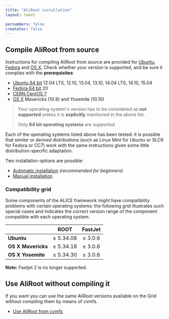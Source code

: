 ```yaml
---
title: "AliRoot installation"
layout: tweet

parnumbers: false
createtoc: false
---
```



Compile AliRoot from source
---------------------------

Instructions for compiling AliRoot from source are provided for
[Ubuntu](http://www.ubuntu.com/), [Fedora](http://fedoraproject.org/)
and [OS X](http://www.apple.com/osx). Check whether your version is
supported, and be sure it complies with the **prerequisites**:

* [Ubuntu 64 bit](prereq-ubuntu) 12.04 LTS, 12.10, 13.04, 13.10,
  14.04 LTS, 14.10, 15.04
* [Fedora 64 bit](prereq-fedora) 20
* [CERN CentOS 7](prereq-cc7)
* [OS X](prereq-osx) Mavericks (10.9) and Yosemite (10.10)

> Your operating system's version has to be considered as **not
> supported** unless it is **explicitly** mentioned in the above list.
>
> Only **64 bit operating systems** are supported.

Each of the operating systems listed above has been tested: it is possible that
*similar* or *derived* distributions (such as Linux Mint for Ubuntu or SLC6 for
Fedora or CC7) work with the same instructions given some little
distribution-specific adaptation.

Two installation options are possible:

* [Automatic installation](auto) *(recommended for beginners)*
* [Manual installation](manual)


### Compatibility grid

Some components of the ALICE framework might have compatibility
problems with certain operating systems: the following grid
illustrates such special cases and indicates the correct version range
of the component compatible with each operating system.

|                        | ROOT      | FastJet |
| ---------------------- |:---------:|:-------:|
| **Ubuntu**             | ≥ 5.34.08 | ≥ 3.0.6 |
| **OS X Mavericks**     | ≥ 5.34.18 | ≥ 3.0.6 |
| **OS X Yosemite**      | ≥ 5.34.30 | ≥ 3.0.6 |

**Note:** Fastjet 2 is no longer supported.


Use AliRoot without compiling it
--------------------------------

If you want you can use the same AliRoot versions available on the
Grid without compiling them by means of cvmfs.

* [Use AliRoot from cvmfs](cvmfs)
